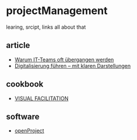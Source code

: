 # projectManagement
learing, srcipt, links all about that

## article
* [Warum IT-Teams oft übergangen werden](https://www.golem.de/news/digitalisierung-in-firmen-warum-it-teams-oft-uebergangen-werden-2010-148906.html)
* [Digitalisierung führen – mit klaren Darstellungen](https://change42.de/digitalisierung-fuehren-mit-klaren-darstellungen/)

## cookbook
* [VISUAL FACILITATION](https://www.salto-youth.net/downloads/toolbox_tool_download-file-1430/VF-cookbook-web.pdf)

## software
* [openProject](https://www.openproject.org/)

